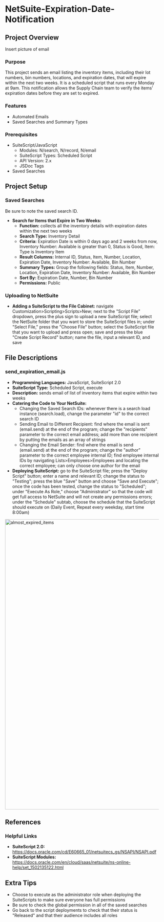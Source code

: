 # NetSuite-Expiration-Date-Notification
## Project Overview
Insert picture of email

### Purpose
This project sends an email listing the inventory items, including their lot numbers, bin numbers, locations, and expiration dates, that will expire within the next two weeks. It is a scheduled script that runs every Monday at 9am. This notification allows the Supply Chain team to verify the items' expiration dates before they are set to expired.
### Features
- Automated Emails
- Saved Searches and Summary Types
### Prerequisites
- SuiteScript/JavaScript
  - Modules: N/search, N/record, N/email
  - SuiteScript Types: Scheduled Script
  - API Version: 2.x
  - JSDoc Tags
- Saved Searches
## Project Setup
### Saved Searches
Be sure to note the saved search ID.
- **Search for Items that Expire in Two Weeks:**
    - **Function:** collects all the inventory details with expiration dates within the next two weeks
    - **Search Type:** Inventory Detail
    - **Criteria:** Expiration Date is within 0 days ago and 2 weeks from now, Inventory Number: Available is greater than 0, Status is Good, Item: Type is Inventory Item
    - **Result Columns:** Internal ID, Status, Item, Number, Location, Expiration Date, Inventory Number: Available, Bin Number
    - **Summary Types:** Group the following fields: Status, Item, Number, Location, Expiration Date, Inventory Number: Available, Bin Number
    - **Sort By:** Expiration Date, Number, Bin Number
    - **Permissions:** Public
### Uploading to NetSuite
- **Adding a SuiteScript to the File Cabinet:** navigate Customization>Scripting>Scripts>New; next to the "Script File" dropdown, press the plus sign to upload a new SuiteScript file; select the NetSuite folder that you want to store the SuiteScript files in; under "Select File," press the "Choose File" button; select the SuiteScript file that you want to upload and press open; save and press the blue "Create Script Record" button; name the file, input a relevant ID, and save
## File Descriptions
### send_expiration_email.js
- **Programming Languages:** JavaScript, SuiteScript 2.0
- **SuiteScript Type:** Scheduled Script, execute
- **Description:** sends email of list of inventory items that expire within two weeks
- **Catering the Code to Your NetSuite:**
    - Changing the Saved Search IDs: whenever there is a search load instance (search.load), change the parameter "id" to the correct search ID
    - Sending Email to Different Recipient: find where the email is sent (email.send) at the end of the program; change the "recipients" parameter to the correct email address; add more than one recipient by putting the emails as an array of strings
    - Changing the Email Sender: find where the email is send (email.send) at the end of the program; change the "author" parameter to the correct employee internal ID; find employee internal IDs by navigating Lists>Employees>Employees and locating the correct employee; can only choose one author for the email
- **Deploying SuiteScript:** go to the SuiteScript file; press the "Deploy Script" button; enter a name and relevant ID; change the status to "Testing"; press the blue "Save" button and choose "Save and Execute"; once the code has been tested, change the status to "Scheduled"; under "Execute As Role," choose "Administrator" so that the code will get full access to NetSuite and will not create any permissions errors; under the "Schedule" subtab, choose the schedule that the SuiteScript should execute on (Daily Event, Repeat every weekday, start time 8:00am)
<img width="950" alt="almost_expired_items" src="https://user-images.githubusercontent.com/94419306/210434445-fbf41838-e00f-49df-8c6a-78b527773dcf.png">

## References
### Helpful Links
- **SuiteScript 2.0:** https://docs.oracle.com/cd/E60665_01/netsuitecs_gs/NSAPI/NSAPI.pdf
- **SuiteScript Modules:** https://docs.oracle.com/en/cloud/saas/netsuite/ns-online-help/set_1502135122.html
## Extra Tips
- Choose to execute as the administrator role when deploying the SuiteScripts to make sure everyone has full permissions
- Be sure to check the global permission in all of the saved searches
- Go back to the script deployments to check that their status is "Released" and that their audience includes all roles
